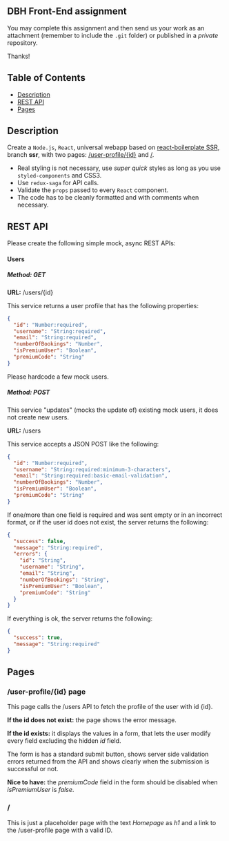 ## DBH Front-End assignment

You may complete this assignment and then send us your work as an attachment (remember to include the `.git` folder) or
published in a _private_ repository.

Thanks!

## Table of Contents

* [Description](#description)
* [REST API](#rest-api)
* [Pages](#pages)

## Description

Create a `Node.js`, `React`, universal webapp based on
[react-boilerplate SSR](https://github.com/tomazy/react-boilerplate), branch **ssr**, with two
pages: [/user-profile/{id}](#user-profile) and [/](#/).

* Real styling is not necessary, use _super quick_ styles as long as you use
  `styled-components` and CSS3.
* Use `redux-saga` for API calls.
* Validate the `props` passed to every `React` component.
* The code has to be cleanly formatted and with comments when necessary.

## REST API

Please create the following simple mock, async REST APIs:

#### Users

##### Method: GET

**URL:** /users/{id}

This service returns a user profile that has the following properties:

```json
{
  "id": "Number:required",
  "username": "String:required",
  "email": "String:required",
  "numberOfBookings": "Number",
  "isPremiumUser": "Boolean",
  "premiumCode": "String"
}
```

Please hardcode a few mock users.

##### Method: POST

This service "updates" (mocks the update of) existing mock users, it does not
create new users.

**URL:** /users

This service accepts a JSON POST like the following:

```json
{
  "id": "Number:required",
  "username": "String:required:minimum-3-characters",
  "email": "String:required:basic-email-validation",
  "numberOfBookings": "Number",
  "isPremiumUser": "Boolean",
  "premiumCode": "String"
}
```

If one/more than one field is required and was sent empty or in an incorrect
format, or if the user id does not exist, the server returns the following:

```json
{
  "success": false,
  "message": "String:required",
  "errors": {
    "id": "String",
    "username": "String",
    "email": "String",
    "numberOfBookings": "String",
    "isPremiumUser": "Boolean",
    "premiumCode": "String"
  }
}
```

If everything is ok, the server returns the following:

```json
{
  "success": true,
  "message": "String:required"
}
```

## Pages

### /user-profile/{id} page

This page calls the /users API to fetch the profile of the user with id {id}.

**If the id does not exist:** the page shows the error message.

**If the id exists:** it displays the values in a form, that lets the user
modify every field excluding the hidden _id_ field.

The form is has a standard submit button, shows server side validation errors
returned from the API and shows clearly when the submission is successful or
not.

**Nice to have:** the _premiumCode_ field in the form should be disabled when
_isPremiumUser_ is _false_.

### /

This is just a placeholder page with the text _Homepage_ as _h1_ and a link to
the /user-profile page with a valid ID.


